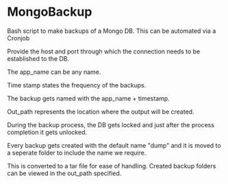 # MongoBackup
Bash script to make backups of a Mongo DB. This can be automated via a Cronjob

Provide the host and port through which the connection needs to be established to the DB.

The app_name can be any name.

Time stamp states the frequency of the backups.

The backup gets named with the app_name + timestamp.

Out_path represents the location where the output will be created.

During the backup process, the DB gets locked and just after the process completion it gets unlocked.

Every backup gets created with the default name "dump" and it is moved to a seperate folder to include the name we require.

This is converted to a tar file for ease of handling. Created backup folders can be viewed in the out_path specified.
